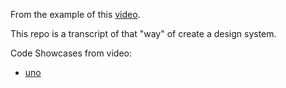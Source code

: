 From the example of this [video](https://www.youtube.com/watch?v=ZzNUiBTdFTw).

This repo is a transcript of that "way" of create a design system.

Code Showcases from video:
 - [uno](https://youtu.be/ZzNUiBTdFTw?t=568)
